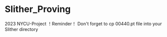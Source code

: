 # Slither_Proving
2023 NYCU-Project
！Reminder！ Don't forget to cp 00440.pt file into your Slither directory
